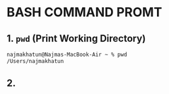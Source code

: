 # BASH COMMAND PROMT
## 1. `pwd` (Print Working Directory)

```bash
najmakhatun@Najmas-MacBook-Air ~ % pwd
/Users/najmakhatun
```

## 2. 